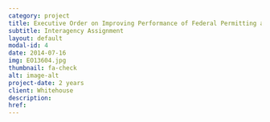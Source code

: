 ```yaml
---
category: project
title: Executive Order on Improving Performance of Federal Permitting and Review of Infrastructure Projects
subtitle: Interagency Assignment
layout: default
modal-id: 4
date: 2014-07-16
img: EO13604.jpg
thumbnail: fa-check
alt: image-alt
project-date: 2 years
client: Whitehouse
description:
href:
---
```

